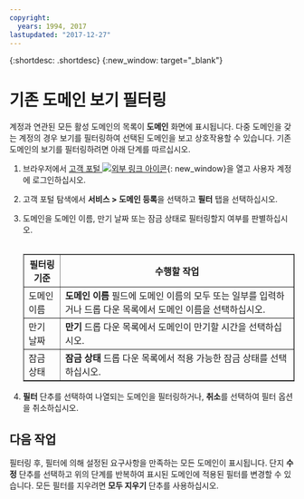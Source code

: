 ```yaml
---
copyright:
  years: 1994, 2017
lastupdated: "2017-12-27"
---
```


{:shortdesc: .shortdesc}
{:new_window: target="_blank"}

# 기존 도메인 보기 필터링

계정과 연관된 모든 활성 도메인의 목록이 **도메인** 화면에 표시됩니다. 다중 도메인을 갖는 계정의 경우 보기를 필터링하여 선택된 도메인을 보고 상호작용할 수 있습니다. 기존 도메인의 보기를 필터링하려면 아래 단계를 따르십시오. 

1. 브라우저에서 [고객 포털 ![외부 링크 아이콘](../../icons/launch-glyph.svg "외부 링크 아이콘")](https://control.softlayer.com/){: new_window}을 열고 사용자 계정에 로그인하십시오. 
2. 고객 포털 탐색에서 **서비스 > 도메인 등록**을 선택하고 **필터** 탭을 선택하십시오. 
3. 도메인을 도메인 이름, 만기 날짜 또는 잠금 상태로 필터링할지 여부를 판별하십시오. <br/><br/><table border="1"><tbody><tr><th>필터링 기준</th><th>수행할 작업</th></tr><tr><td>도메인 이름</td><td><strong>도메인 이름</strong> 필드에 도메인 이름의 모두 또는 일부를 입력하거나 드롭 다운 목록에서 도메인 이름을 선택하십시오. </td></tr><tr><td>만기 날짜</td><td><strong>만기</strong> 드롭 다운 목록에서 도메인이 만기할 시간을 선택하십시오. </td></tr><tr><td>잠금 상태</td><td><strong>잠금 상태</strong> 드롭 다운 목록에서 적용 가능한 잠금 상태를 선택하십시오. </td></tr></tbody></table>

4. **필터** 단추를 선택하여 나열되는 도메인을 필터링하거나, **취소**를 선택하여 필터 옵션을 취소하십시오. 

## 다음 작업

필터링 후, 필터에 의해 설정된 요구사항을 만족하는 모든 도메인이 표시됩니다. 단지 **수정** 단추를 선택하고 위의 단계를 반복하여 표시된 도메인에 적용된 필터를 변경할 수 있습니다. 모든 필터를 지우려면 **모두 지우기** 단추를 사용하십시오. 
